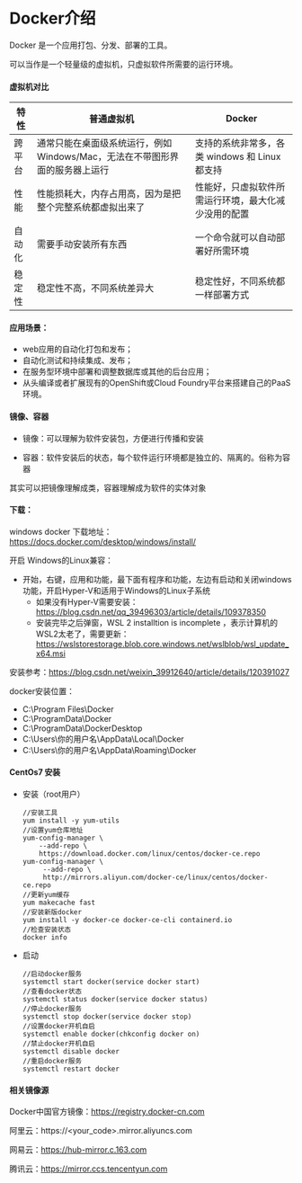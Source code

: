 # Docker介绍 

Docker 是一个应用打包、分发、部署的工具。

可以当作是一个轻量级的虚拟机，只虚拟软件所需要的运行环境。



#### 虚拟机对比

| 特性   | 普通虚拟机                                                   | Docker                                               |
| ------ | ------------------------------------------------------------ | ---------------------------------------------------- |
| 跨平台 | 通常只能在桌面级系统运行，例如 Windows/Mac，无法在不带图形界面的服务器上运行 | 支持的系统非常多，各类 windows 和 Linux 都支持       |
| 性能   | 性能损耗大，内存占用高，因为是把整个完整系统都虚拟出来了     | 性能好，只虚拟软件所需运行环境，最大化减少没用的配置 |
| 自动化 | 需要手动安装所有东西                                         | 一个命令就可以自动部署好所需环境                     |
| 稳定性 | 稳定性不高，不同系统差异大                                   | 稳定性好，不同系统都一样部署方式                     |



#### 应用场景：

- web应用的自动化打包和发布；
- 自动化测试和持续集成、发布；
- 在服务型环境中部署和调整数据库或其他的后台应用；
- 从头编译或者扩展现有的OpenShift或Cloud Foundry平台来搭建自己的PaaS环境。



#### 镜像、容器

- 镜像：可以理解为软件安装包，方便进行传播和安装

- 容器：软件安装后的状态，每个软件运行环境都是独立的、隔离的。俗称为容器

其实可以把镜像理解成类，容器理解成为软件的实体对象



#### 下载：

windows docker 下载地址：https://docs.docker.com/desktop/windows/install/

开启 Windows的Linux兼容：

- 开始，右键，应用和功能，最下面有程序和功能，左边有启动和关闭windows功能，开启Hyper-V和适用于Windows的Linux子系统
  - 如果没有Hyper-V需要安装：https://blog.csdn.net/qq_39496303/article/details/109378350
  - 安装完毕之后弹窗，WSL 2 installtion is incomplete ，表示计算机的WSL2太老了，需要更新：https://wslstorestorage.blob.core.windows.net/wslblob/wsl_update_x64.msi

安装参考：https://blog.csdn.net/weixin_39912640/article/details/120391027

docker安装位置：

- C:\Program Files\Docker
- C:\ProgramData\Docker
- C:\ProgramData\DockerDesktop
- C:\Users\你的用户名\AppData\Local\Docker
- C:\Users\你的用户名\AppData\Roaming\Docker



#### CentOs7 安装

- 安装（root用户）

  ```
  //安装工具
  yum install -y yum-utils 
  //设置yum仓库地址
  yum-config-manager \
      --add-repo \
      https://download.docker.com/linux/centos/docker-ce.repo
  yum-config-manager \
       --add-repo \
       http://mirrors.aliyun.com/docker-ce/linux/centos/docker-ce.repo
  //更新yum缓存
  yum makecache fast
  //安装新版docker
  yum install -y docker-ce docker-ce-cli containerd.io
  //检查安装状态
  docker info
  ```

- 启动

  ```
  //启动docker服务
  systemctl start docker(service docker start)
  //查看docker状态
  systemctl status docker(service docker status)
  //停止docker服务
  systemctl stop docker(service docker stop)
  //设置docker开机自启
  systemctl enable docker(chkconfig docker on)
  //禁止docker开机自启
  systemctl disable docker
  //重启docker服务
  systemctl restart docker
  ```




#### 相关镜像源

Docker中国官方镜像：https://registry.docker-cn.com

阿里云：https://<your_code>.mirror.aliyuncs.com

网易云：https://hub-mirror.c.163.com

腾讯云：https://mirror.ccs.tencentyun.com